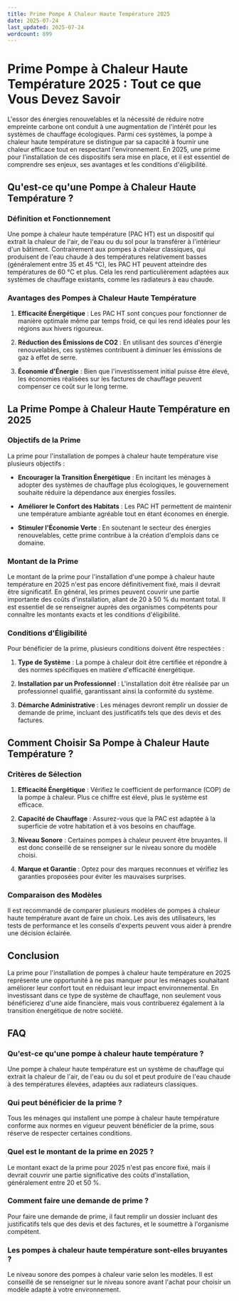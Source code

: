```yaml
---
title: Prime Pompe A Chaleur Haute Température 2025
date: 2025-07-24
last_updated: 2025-07-24
wordcount: 899
---
```


# Prime Pompe à Chaleur Haute Température 2025 : Tout ce que Vous Devez Savoir

L'essor des énergies renouvelables et la nécessité de réduire notre empreinte carbone ont conduit à une augmentation de l'intérêt pour les systèmes de chauffage écologiques. Parmi ces systèmes, la pompe à chaleur haute température se distingue par sa capacité à fournir une chaleur efficace tout en respectant l'environnement. En 2025, une prime pour l'installation de ces dispositifs sera mise en place, et il est essentiel de comprendre ses enjeux, ses avantages et les conditions d'éligibilité.

## Qu'est-ce qu'une Pompe à Chaleur Haute Température ?

### Définition et Fonctionnement

Une pompe à chaleur haute température (PAC HT) est un dispositif qui extrait la chaleur de l'air, de l'eau ou du sol pour la transférer à l'intérieur d'un bâtiment. Contrairement aux pompes à chaleur classiques, qui produisent de l'eau chaude à des températures relativement basses (généralement entre 35 et 45 °C), les PAC HT peuvent atteindre des températures de 60 °C et plus. Cela les rend particulièrement adaptées aux systèmes de chauffage existants, comme les radiateurs à eau chaude.

### Avantages des Pompes à Chaleur Haute Température

1. **Efficacité Énergétique** : Les PAC HT sont conçues pour fonctionner de manière optimale même par temps froid, ce qui les rend idéales pour les régions aux hivers rigoureux.
   
2. **Réduction des Émissions de CO2** : En utilisant des sources d'énergie renouvelables, ces systèmes contribuent à diminuer les émissions de gaz à effet de serre.

3. **Économie d'Énergie** : Bien que l'investissement initial puisse être élevé, les économies réalisées sur les factures de chauffage peuvent compenser ce coût sur le long terme.

## La Prime Pompe à Chaleur Haute Température en 2025

### Objectifs de la Prime

La prime pour l'installation de pompes à chaleur haute température vise plusieurs objectifs :

- **Encourager la Transition Énergétique** : En incitant les ménages à adopter des systèmes de chauffage plus écologiques, le gouvernement souhaite réduire la dépendance aux énergies fossiles.
  
- **Améliorer le Confort des Habitats** : Les PAC HT permettent de maintenir une température ambiante agréable tout en étant économes en énergie.

- **Stimuler l'Économie Verte** : En soutenant le secteur des énergies renouvelables, cette prime contribue à la création d'emplois dans ce domaine.

### Montant de la Prime

Le montant de la prime pour l'installation d'une pompe à chaleur haute température en 2025 n'est pas encore définitivement fixé, mais il devrait être significatif. En général, les primes peuvent couvrir une partie importante des coûts d'installation, allant de 20 à 50 % du montant total. Il est essentiel de se renseigner auprès des organismes compétents pour connaître les montants exacts et les conditions d'éligibilité.

### Conditions d'Éligibilité

Pour bénéficier de la prime, plusieurs conditions doivent être respectées :

1. **Type de Système** : La pompe à chaleur doit être certifiée et répondre à des normes spécifiques en matière d'efficacité énergétique.

2. **Installation par un Professionnel** : L'installation doit être réalisée par un professionnel qualifié, garantissant ainsi la conformité du système.

3. **Démarche Administrative** : Les ménages devront remplir un dossier de demande de prime, incluant des justificatifs tels que des devis et des factures.

## Comment Choisir Sa Pompe à Chaleur Haute Température ?

### Critères de Sélection

1. **Efficacité Énergétique** : Vérifiez le coefficient de performance (COP) de la pompe à chaleur. Plus ce chiffre est élevé, plus le système est efficace.

2. **Capacité de Chauffage** : Assurez-vous que la PAC est adaptée à la superficie de votre habitation et à vos besoins en chauffage.

3. **Niveau Sonore** : Certaines pompes à chaleur peuvent être bruyantes. Il est donc conseillé de se renseigner sur le niveau sonore du modèle choisi.

4. **Marque et Garantie** : Optez pour des marques reconnues et vérifiez les garanties proposées pour éviter les mauvaises surprises.

### Comparaison des Modèles

Il est recommandé de comparer plusieurs modèles de pompes à chaleur haute température avant de faire un choix. Les avis des utilisateurs, les tests de performance et les conseils d'experts peuvent vous aider à prendre une décision éclairée.

## Conclusion

La prime pour l'installation de pompes à chaleur haute température en 2025 représente une opportunité à ne pas manquer pour les ménages souhaitant améliorer leur confort tout en réduisant leur impact environnemental. En investissant dans ce type de système de chauffage, non seulement vous bénéficierez d'une aide financière, mais vous contribuerez également à la transition énergétique de notre société.

## FAQ

### Qu'est-ce qu'une pompe à chaleur haute température ?

Une pompe à chaleur haute température est un système de chauffage qui extrait la chaleur de l'air, de l'eau ou du sol et peut produire de l'eau chaude à des températures élevées, adaptées aux radiateurs classiques.

### Qui peut bénéficier de la prime ?

Tous les ménages qui installent une pompe à chaleur haute température conforme aux normes en vigueur peuvent bénéficier de la prime, sous réserve de respecter certaines conditions.

### Quel est le montant de la prime en 2025 ?

Le montant exact de la prime pour 2025 n'est pas encore fixé, mais il devrait couvrir une partie significative des coûts d'installation, généralement entre 20 et 50 %.

### Comment faire une demande de prime ?

Pour faire une demande de prime, il faut remplir un dossier incluant des justificatifs tels que des devis et des factures, et le soumettre à l'organisme compétent.

### Les pompes à chaleur haute température sont-elles bruyantes ?

Le niveau sonore des pompes à chaleur varie selon les modèles. Il est conseillé de se renseigner sur le niveau sonore avant l'achat pour choisir un modèle adapté à votre environnement.